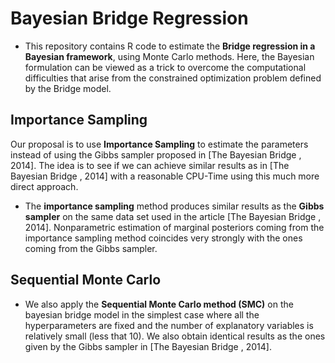 # Bayesian Bridge Regression

* This repository contains R code to estimate the **Bridge regression in a Bayesian framework**,  using Monte Carlo methods. 
Here, the Bayesian formulation can be viewed as a trick to overcome the computational difficulties 
that arise from the constrained optimization problem defined by the Bridge model.

## Importance Sampling

Our proposal is to use **Importance Sampling** to estimate the parameters instead of using the Gibbs sampler proposed in [The Bayesian Bridge , 2014].
The idea is to see if we can achieve similar results as in [The Bayesian Bridge , 2014]  with a reasonable CPU-Time
using this much more direct approach.

* The **importance sampling** method produces similar results as the **Gibbs sampler** on the same data set used in the article [The Bayesian Bridge , 2014].
Nonparametric estimation of marginal posteriors coming from the importance sampling method coincides very strongly with the ones coming from the Gibbs sampler.

## Sequential Monte Carlo

* We also apply the **Sequential Monte Carlo method (SMC)** on the bayesian bridge model in the simplest case where all the hyperparameters are fixed
and the number of explanatory variables is relatively small (less that 10). We also obtain identical results as the ones given by the Gibbs sampler in
[The Bayesian Bridge , 2014].



